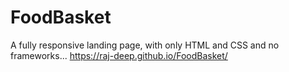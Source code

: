 # FoodBasket
A fully responsive landing page, with only HTML and CSS and no frameworks...
https://raj-deep.github.io/FoodBasket/
